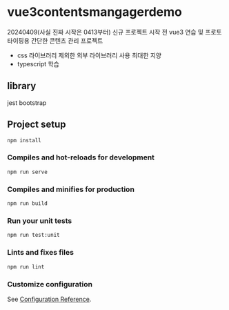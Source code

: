 # vue3contentsmangagerdemo
20240409(사실 진짜 시작은 0413부터)
신규 프로젝트 시작 전 vue3 연습 및 프로토타이핑용 간단한 콘텐츠 관리 프로젝트

* css 라이브러리 제외한 외부 라이브러리 사용 최대한 지양
* typescript 학습

## library
jest
bootstrap

## Project setup
```
npm install
```

### Compiles and hot-reloads for development
```
npm run serve
```

### Compiles and minifies for production
```
npm run build
```

### Run your unit tests
```
npm run test:unit
```

### Lints and fixes files
```
npm run lint
```

### Customize configuration
See [Configuration Reference](https://cli.vuejs.org/config/).
